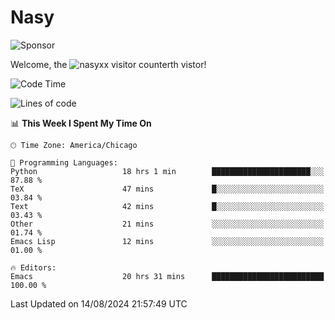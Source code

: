 # Nasy

<!--
<p align="center">
<img height="200" src="https://github-readme-stats.vercel.app/api?username=nasyxx&count_private=true&show_icons=true&theme=dracula&include_all_commits=true"/>
<img height="200" src="https://github-readme-stats.vercel.app/api/top-langs/?username=nasyxx&theme=dracula&hide=html,jupyter+notebook&count_private=true&show_icons=true"/>
</p>

  
----------------
-->

![Sponsor](https://img.shields.io/static/v1.svg?label=Sponsor&message=%E2%9D%A4&logo=GitHub&style=flat&color=pink)
 
Welcome, the ![nasyxx visitor counter](https://count.getloli.com/get/@nasyxx?theme=rule34)th vistor!
 
<!--START_SECTION:waka-->
![Code Time](http://img.shields.io/badge/Code%20Time-4%2C582%20hrs%2051%20mins-blue)

![Lines of code](https://img.shields.io/badge/From%20Hello%20World%20I%27ve%20Written-6.4%20million%20lines%20of%20code-blue)

📊 **This Week I Spent My Time On** 

```text
🕑︎ Time Zone: America/Chicago

💬 Programming Languages: 
Python                   18 hrs 1 min        ██████████████████████░░░   87.88 % 
TeX                      47 mins             █░░░░░░░░░░░░░░░░░░░░░░░░   03.84 % 
Text                     42 mins             █░░░░░░░░░░░░░░░░░░░░░░░░   03.43 % 
Other                    21 mins             ░░░░░░░░░░░░░░░░░░░░░░░░░   01.74 % 
Emacs Lisp               12 mins             ░░░░░░░░░░░░░░░░░░░░░░░░░   01.00 % 

🔥 Editors: 
Emacs                    20 hrs 31 mins      █████████████████████████   100.00 % 
```


 Last Updated on 14/08/2024 21:57:49 UTC
<!--END_SECTION:waka-->

<!-- ![visitors](https://visitor-badge.laobi.icu/badge?page_id=nasyxx.nasyxx) -->
